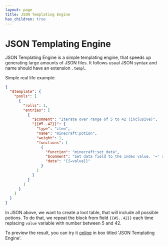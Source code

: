 ```yaml
---
layout: page
title: JSON Templating Engine
has_children: true
---
```


# JSON Templating Engine

JSON Templating Engine is a simple templating engine, that speeds up generating large amounts of JSON files.
It follows usual JSON syntax and name should have an extension `.templ`.

Simple real life example:
```json
{
  "$template": {
    "pools": [
      {
        "rolls": 1,
        "entries": [
          {
            "$comment": "Iterate over range of 5 to 42 (inclusive)",
            "{{#5..42}}": {
              "type": "item",
              "name": "minecraft:potion",
              "weight": 1,
              "functions": [
                {
                  "function": "minecraft:set_data",
                  "$comment": "Set data field to the index value. '=' sign will force conversion to a number",
                  "data": "{{=value}}"
                }
              ]
            }
          }
        ]
      }
    ]
  }
}
```

In JSON above, we want to create a loot table, that will include all possible potions. 
To do that, we repeat the block from field `{{#5..42}}` each time replacing `value` variable with number between 5 and 42.

To preview the result, you can try it [online](https://mcdevkit.com/#showcase) in box titled 'JSON Templating Engine'.